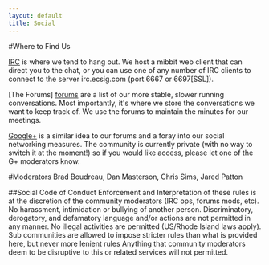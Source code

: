```yaml
---
layout: default
title: Social
---
```


<!--
In-Person meeting times
Where?
When?
Frequency?
Where announced?
-->

#Where to Find Us

[IRC][chat] is where we tend to hang out.
We host a mibbit web client that can direct you to the chat,
or you can use one of any number of IRC clients to connect to the server irc.ecsig.com (port 6667 or 6697[SSL]).

[The Forums] [forums] are a list of our more stable, slower running conversations.
Most importantly, it's where we store the conversations we want to keep track of.
We use the forums to maintain the minutes for our meetings.

[Google+][g_plus] is a similar idea to our forums and a foray into our social networking measures.
The community is currently private (with no way to switch it at the moment!) so if you would like access, please let one of the G+ moderators know.

#Moderators
Brad Boudreau, Dan Masterson, Chris Sims, Jared Patton

##Social Code of Conduct
Enforcement and Interpretation of these rules is at the discretion of the community moderators (IRC ops, forums mods, etc).
No harassment, intimidation or bullying of another person.
Discriminatory, derogatory, and defamatory language and/or actions are not permitted in any manner.
No illegal activities are permitted (US/Rhode Island laws apply).
Sub communities are allowed to impose stricter rules than what is provided here, but never more lenient rules
Anything that community moderators deem to be disruptive to this or related services will not permitted.


[chat]: http://ecsig.com/chat
[g_plus]: https://plus.google.com/communities/114325960134913602780
[forums]: http://forums.ecsig.com
